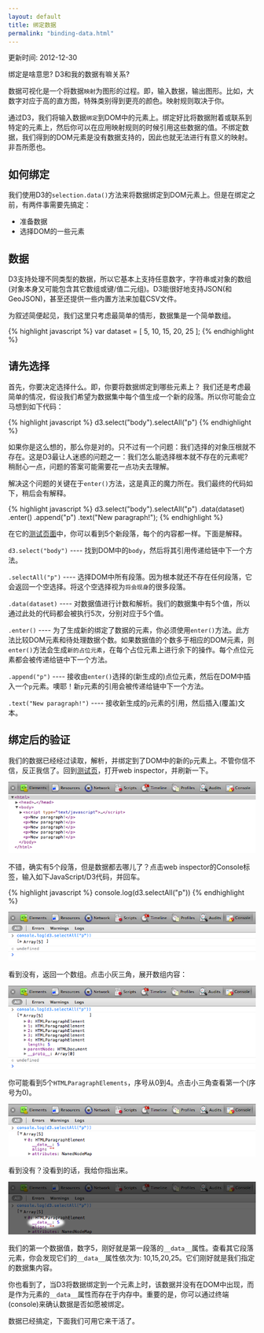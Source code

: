 ```yaml
---
layout: default
title: 绑定数据
permalink: "binding-data.html"
---
```


更新时间: 2012-12-30

绑定是啥意思? D3和我的数据有嘛关系?

数据可视化是一个将数据`映射`为图形的过程。即，输入数据，输出图形。比如，大数字对应于高的直方图，特殊类别得到更亮的颜色。映射规则取决于你。

通过D3，我们将输入数据`绑定`到DOM中的元素上。绑定好比将数据附着或联系到特定的元素上，然后你可以在应用映射规则的时候引用这些数据的值。不绑定数据，我们得到的DOM元素是没有数据支持的，因此也就无法进行有意义的映射。非吾所愿也。

## 如何绑定
我们使用D3的`selection.data()`方法来将数据绑定到DOM元素上。但是在绑定之前，有两件事需要先搞定：

  - 准备数据
  - 选择DOM的一些元素

## 数据
D3支持处理不同类型的数据，所以它基本上支持任意数字，字符串或对象的数组(对象本身又可能包含其它数组或键/值二元组)。D3能很好地支持JSON(和GeoJSON)，甚至还提供一些内置方法来加载CSV文件。

为叙述简便起见，我们这里只考虑最简单的情形，数据集是一个简单数组。

{% highlight javascript %}
var dataset = [ 5, 10, 15, 20, 25 ];
{% endhighlight %}

## 请先选择
首先，你要决定选择什么。即，你要将数据绑定到哪些元素上？ 我们还是考虑最简单的情况，假设我们希望为数据集中每个值生成一个新的段落。所以你可能会立马想到如下代码：

{% highlight javascript %}
d3.select("body").selectAll("p")
{% endhighlight %}

如果你是这么想的，那么你是对的。只不过有一个问题：我们选择的对象压根就不存在。这是D3最让人迷惑的问题之一：我们怎么能选择根本就不存在的元素呢? 稍耐心一点，问题的答案可能需要花一点功夫去理解。

解决这个问题的关键在于`enter()`方法，这是真正的魔力所在。我们最终的代码如下，稍后会有解释。

{% highlight javascript %}
d3.select("body").selectAll("p")
    .data(dataset)
    .enter()
    .append("p")
    .text("New paragraph!");
{% endhighlight %}

在它的[测试页面](htmls/60-binding-data-index.html)中，你可以看到5个新段落，每个的内容都一样。下面是解释。

`d3.select("body")` ---- 找到DOM中的`body`，然后将其引用传递给链中下一个方法。

`.selectAll("p")` ---- 选择DOM中所有段落。因为根本就还不存在任何段落，它会返回一个空选择。将这个空选择视为`将会现身`的很多段落。

`.data(dataset)` ---- 对数据值进行计数和解析。我们的数据集中有5个值，所以通过此处的代码都会被执行5次，分别对应于5个值。

`.enter()` ---- 为了生成新的绑定了数据的元素，你必须使用`enter()`方法。此方法比较DOM元素和待处理数据个数。如果数据值的个数多于相应的DOM元素，则`enter()`方法会生成`新的占位元素`，在每个占位元素上进行余下的操作。每个点位元素都会被传递给链中下一个方法。

`.append("p")` ---- 接收由`enter()`选择的(新生成的)点位元素，然后在DOM中插入一个`p`元素。噢耶！新`p`元素的引用会被传递给链中下一个方法。

`.text("New paragraph!")` ---- 接收新生成的`p`元素的引用，然后插入(覆盖)文本。

## 绑定后的验证
我们的数据已经经过读取，解析，并绑定到了DOM中的新的`p`元素上。不管你信不信，反正我信了。回到[测试页](htmls/60-binding-data-index.html)，打开web inspector，并刷新一下。

![](images/60-binding-data-1.png)

不错，确实有5个段落，但是数据都去哪儿了？点击web inspector的Console标签，输入如下JavaScript/D3代码，并回车。

{% highlight javascript %}
console.log(d3.selectAll("p"))
{% endhighlight %}

![](images/60-binding-data-2.png)

看到没有，返回一个数组。点击小灰三角，展开数组内容：

![](images/60-binding-data-3.png)

你可能看到5个`HTMLParagraphElements`，序号从0到4。点击小三角查看第一个(序号为0)。

![](images/60-binding-data-4.png)

看到没有？没看到的话，我给你指出来。

![](images/60-binding-data-5.png)

我们的第一个数据值，数字5，刚好就是第一段落的`__data__`属性。查看其它段落元素，你会发现它们的`__data__`属性依次为: 10,15,20,25。它们刚好就是我们指定的数据集内容。

你也看到了，当D3将数据绑定到一个元素上时，该数据并没有在DOM中出现，而是作为元素的`__data__`属性而存在于内存中。重要的是，你可以通过终端(console)来确认数据是否如愿被绑定。

数据已经搞定，下面我们可用它来干活了。

